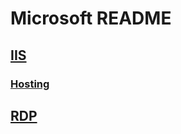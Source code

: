 # Microsoft README

## [IIS](https://github.com/Mr3ENTLEY/3ENTLEY-H0M3-LA3/tree/main/Guest-Config/Microsoft/IIS)

### [Hosting](https://github.com/Mr3ENTLEY/3ENTLEY-H0M3-LA3/tree/main/Guest-Config/Microsoft/IIS/Hosting)

## [RDP](https://github.com/Mr3ENTLEY/3ENTLEY-H0M3-LA3/tree/main/Guest-Config/Microsoft/RDP)

